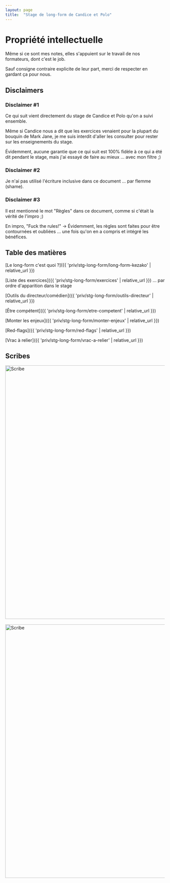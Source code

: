 ```yaml
---
layout: page
title:  "Stage de long-form de Candice et Polo"
---
```


# Propriété intellectuelle
Même si ce sont mes notes, elles s'appuient sur le travail de nos formateurs, dont c'est le job.  

Sauf consigne contraire explicite de leur part, merci de respecter en gardant ça pour nous. 

## Disclaimers
### Disclaimer #1
Ce qui suit vient directement du stage de Candice et Polo qu'on a suivi ensemble.  

Même si Candice nous a dit que les exercices venaient pour la plupart du bouquin de Mark Jane, je me suis interdit d'aller les consulter pour rester sur les enseignements du stage.  

Évidemment, aucune garantie que ce qui suit est 100% fidèle à ce qui a été dit pendant le stage, mais j'ai essayé de faire au mieux … avec mon filtre ;)

### Disclaimer #2
Je n'ai pas utilisé l'écriture inclusive dans ce document … par flemme (shame).  

### Disclaimer #3
Il est mentionné le mot "Règles" dans ce document, comme si c'était la vérité de l'impro ;)

En impro, "Fuck the rules!" → Évidemment, les règles sont faites pour être contournées et oubliées … une fois qu'on en a compris et intégré les bénéfices.  

## Table des matières

[Le long-form c'est quoi ?]({{ 'priv/stg-long-form/long-form-kezako' | relative_url }})

[Liste des exercices]({{ 'priv/stg-long-form/exercices' | relative_url }})
… par ordre d'apparition dans le stage

[Outils du directeur/comédien]({{ 'priv/stg-long-form/outils-directeur' | relative_url }})

[Être compétent]({{ 'priv/stg-long-form/etre-competent' | relative_url }})

[Monter les enjeux]({{ 'priv/stg-long-form/monter-enjeux' | relative_url }})

[Red-flags]({{ 'priv/stg-long-form/red-flags' | relative_url }})

[Vrac à relier]({{ 'priv/stg-long-form/vrac-a-relier' | relative_url }})


## Scribes

<img src="{{ 'assets/images/scribes/stg-long-form/stage-long-form-1.jpg' | relative_url }}" width="800" alt="Scribe">
<br>
<br>
<img src="{{ 'assets/images/scribes/stg-long-form/stage-long-form-2.jpg' | relative_url }}" width="800" alt="Scribe">
<br>
<br>